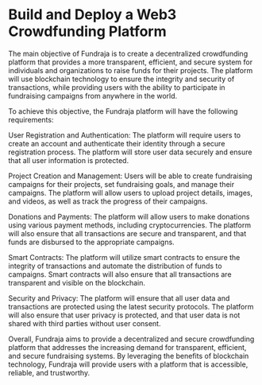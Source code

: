 # Build and Deploy a Web3 Crowdfunding Platform

The main objective of Fundraja is to create a decentralized crowdfunding platform that provides a more transparent, efficient, and secure system for individuals and organizations to raise funds for their projects. The platform will use blockchain technology to ensure the integrity and security of transactions, while providing users with the ability to participate in fundraising campaigns from anywhere in the world.

To achieve this objective, the Fundraja platform will have the following requirements:

User Registration and Authentication: The platform will require users to create an account and authenticate their identity through a secure registration process. The platform will store user data securely and ensure that all user information is protected.

Project Creation and Management: Users will be able to create fundraising campaigns for their projects, set fundraising goals, and manage their campaigns. The platform will allow users to upload project details, images, and videos, as well as track the progress of their campaigns.

Donations and Payments: The platform will allow users to make donations using various payment methods, including cryptocurrencies. The platform will also ensure that all transactions are secure and transparent, and that funds are disbursed to the appropriate campaigns.

Smart Contracts: The platform will utilize smart contracts to ensure the integrity of transactions and automate the distribution of funds to campaigns. Smart contracts will also ensure that all transactions are transparent and visible on the blockchain.

Security and Privacy: The platform will ensure that all user data and transactions are protected using the latest security protocols. The platform will also ensure that user privacy is protected, and that user data is not shared with third parties without user consent.

Overall, Fundraja aims to provide a decentralized and secure crowdfunding platform that addresses the increasing demand for transparent, efficient, and secure fundraising systems. By leveraging the benefits of blockchain technology, Fundraja will provide users with a platform that is accessible, reliable, and trustworthy.
